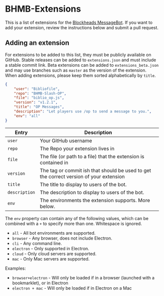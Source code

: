 # BHMB-Extensions

This is a list of extensions for the [Blockheads MessageBot](https://github.com/Bibliofile/Blockheads-MessageBot). If you want to add your extension, review the instructions below and submit a pull request.

## Adding an extension

For extensions to be added to this list, they must be publicly available on GitHub. Stable releases can be added to `extensions.json` and must include a stable commit link. Beta extensions can be added to `extensions_beta.json` and may use branches such as `master` as the version of the extension. When adding extensions, please keep them sorted alphabetically by `title`.

```json
{
    "user": "Bibliofile",
    "repo": "BHMB-Slash-OP",
    "file": "biblio_op.js",
    "version": "v1.2.1",
    "title": "OP Messages",
    "description": "Let players use /op to send a message to you.",
    "env": "all"
}
```

| Entry | Description |
| --- | --- |
| `user` | Your GitHub username |
| `repo` | The Repo your extension lives in |
| `file` | The file (or path to a file) that the extension is contained in |
| `version` | The tag or commit ish that should be used to get the correct version of your extension |
| `title` | The title to display to users of the bot. |
| `description` | The description to display to users of the bot. |
| `env` | The environments the extension supports. More below. |

The `env` property can contain any of the following values, which can be combined with a `+` to specify more than one. Whitespace is ignored.

- `all` - All bot environments are supported.
- `browser` - Any browser, does not include Electron.
- `cli` - Any command line.
- `electron` - Only supported in Electron.
- `cloud` - Only cloud servers are supported.
- `mac` - Only Mac servers are supported.

Examples:
- `browser+electron` - Will only be loaded if in a browser (launched with a bookmarklet), or in Electron
- `electron + mac` - Will only be loaded if in Electron on a Mac